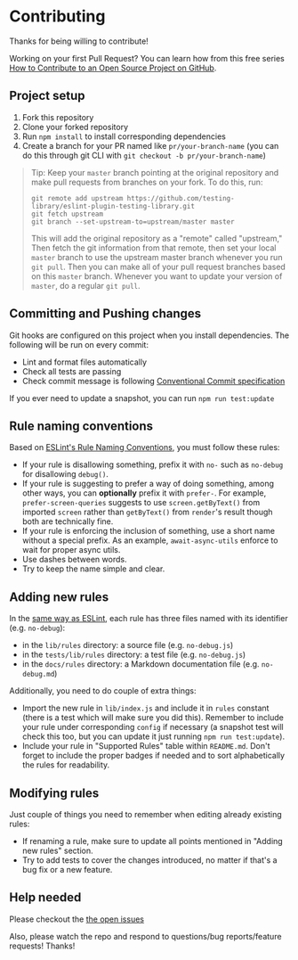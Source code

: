 # Contributing

Thanks for being willing to contribute!

Working on your first Pull Request? You can learn how from this free series
[How to Contribute to an Open Source Project on GitHub](https://egghead.io/series/how-to-contribute-to-an-open-source-project-on-github).

## Project setup

1. Fork this repository
2. Clone your forked repository
3. Run `npm install` to install corresponding dependencies
4. Create a branch for your PR named like `pr/your-branch-name` (you can do this through git CLI with `git checkout -b pr/your-branch-name`)

> Tip: Keep your `master` branch pointing at the original repository and make
> pull requests from branches on your fork. To do this, run:
>
> ```
> git remote add upstream https://github.com/testing-library/eslint-plugin-testing-library.git
> git fetch upstream
> git branch --set-upstream-to=upstream/master master
> ```
>
> This will add the original repository as a "remote" called "upstream," Then
> fetch the git information from that remote, then set your local `master`
> branch to use the upstream master branch whenever you run `git pull`. Then you
> can make all of your pull request branches based on this `master` branch.
> Whenever you want to update your version of `master`, do a regular `git pull`.

## Committing and Pushing changes

Git hooks are configured on this project when you install dependencies.
The following will be run on every commit:

- Lint and format files automatically
- Check all tests are passing
- Check commit message is following [Conventional Commit specification](https://www.conventionalcommits.org/en/v1.0.0/)

If you ever need to update a snapshot, you can run `npm run test:update`

## Rule naming conventions

Based on [ESLint's Rule Naming Conventions](https://eslint.org/docs/developer-guide/working-with-rules#rule-naming-conventions), you must follow these rules:

- If your rule is disallowing something, prefix it with `no-` such as `no-debug`
  for disallowing `debug()`.
- If your rule is suggesting to prefer a way of doing something, among other ways, you can **optionally** prefix it with
  `prefer-`. For example, `prefer-screen-queries` suggests to use `screen.getByText()` from imported `screen` rather
  than `getByText()` from `render`'s result though both are technically fine.
- If your rule is enforcing the inclusion of something, use a short name without a special prefix. As an example,
  `await-async-utils` enforce to wait for proper async utils.
- Use dashes between words.
- Try to keep the name simple and clear.

## Adding new rules

In the [same way as ESLint](https://eslint.org/docs/developer-guide/working-with-rules),
each rule has three files named with its identifier (e.g. `no-debug`):

- in the `lib/rules` directory: a source file (e.g. `no-debug.js`)
- in the `tests/lib/rules` directory: a test file (e.g. `no-debug.js`)
- in the `docs/rules` directory: a Markdown documentation file (e.g. `no-debug.md`)

Additionally, you need to do couple of extra things:

- Import the new rule in `lib/index.js` and include it
  in `rules` constant (there is a test which will make sure you did
  this). Remember to include your rule under corresponding `config` if necessary
  (a snapshot test will check this too, but you can update it just running
  `npm run test:update`).
- Include your rule in "Supported Rules" table within `README.md`.
  Don't forget to include the proper badges if needed and to sort alphabetically the rules for readability.

## Modifying rules

Just couple of things you need to remember when editing already existing rules:

- If renaming a rule, make sure to update all points mentioned in
  "Adding new rules" section.
- Try to add tests to cover the changes introduced, no matter if that's
  a bug fix or a new feature.

## Help needed

Please checkout the [the open issues](https://github.com/testing-library/eslint-plugin-testing-library/issues)

Also, please watch the repo and respond to questions/bug reports/feature requests! Thanks!
